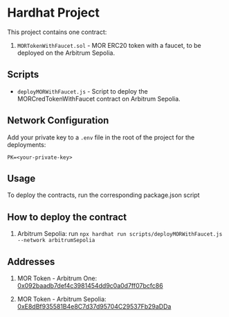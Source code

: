 # Hardhat Project

This project contains one contract:

1. `MORTokenWithFaucet.sol` - MOR ERC20 token with a faucet, to be deployed on the Arbitrum Sepolia.

## Scripts

- `deployMORWithFaucet.js` - Script to deploy the MORCredTokenWithFaucet contract on Arbitrum Sepolia.


## Network Configuration

Add your private key to a `.env` file in the root of the project for the deployments:

```
PK=<your-private-key>
```

## Usage

To deploy the contracts, run the corresponding package.json script

## How to deploy the contract

1. Arbitrum Sepolia: run `npx hardhat run scripts/deployMORWithFaucet.js --network arbitrumSepolia`

## Addresses

1. MOR Token - Arbitrum One: [0x092baadb7def4c3981454dd9c0a0d7ff07bcfc86](https://arbiscan.io/address/#readContract)

2. MOR Token - Arbitrum Sepolia: [0xE8dBf935581B4e8C7d37d95704C29537Fb29aDDa](https://sepolia.arbiscan.io/address/0xe8dbf935581b4e8c7d37d95704c29537fb29adda)
